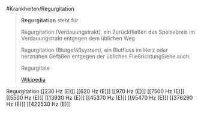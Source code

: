 #Krankheiten/Regurgitation

> **Regurgitation** steht für 
>
> 
>
> Regurgitation (Verdauungstrakt), ein Zurückfließen des Speisebreis im  Verdauungstrakt entgegen dem üblichen Weg
>
> Regurgitation (Blutgefäßsystem), ein Blutfluss im Herz oder herznahen Gefäßen entgegen der üblichen FließrichtungSiehe auch:
>
> 
>
> Regurgitate
>
> [Wikipedia](https://de.wikipedia.org/wiki/Regurgitation)

Regurgitation
[[230 Hz (E)]]
[[620 Hz (E)]]
[[970 Hz (E)]]
[[7500 Hz (E)]]
[[5500 Hz (E)]]
[[13930 Hz (E)]]
[[45370 Hz (E)]]
[[95470 Hz (E)]]
[[376290 Hz (E)]]
[[422530 Hz (E)]]